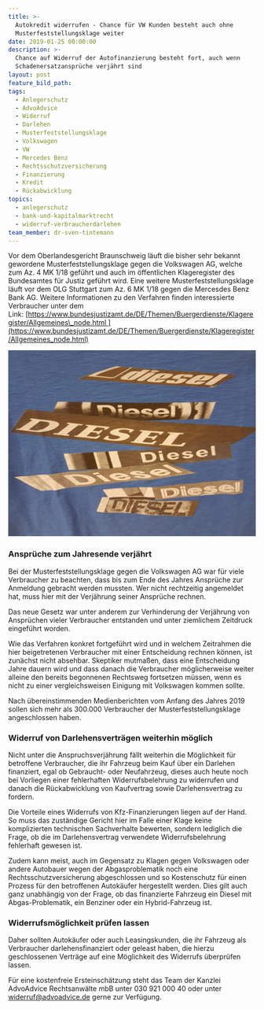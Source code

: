 ```yaml
---
title: >-
  Autokredit widerrufen - Chance für VW Kunden besteht auch ohne
  Musterfeststellungsklage weiter
date: 2019-01-25 00:00:00
description: >-
  Chance auf Widerruf der Autofinanzierung besteht fort, auch wenn
  Schadenersatzansprüche verjährt sind
layout: post
feature_bild_path:
tags:
  - Anlegerschutz
  - AdvoAdvice
  - Widerruf
  - Darlehen
  - Musterfeststellungsklage
  - Volkswagen
  - VW
  - Mercedes Benz
  - Rechtsschutzversicherung
  - Finanzierung
  - Kredit
  - Rückabwicklung
topics:
  - anlegerschutz
  - bank-und-kapitalmarktrecht
  - widerruf-verbraucherdarlehen
team_member: dr-sven-tintemann
---
```


Vor dem Oberlandesgericht Braunschweig läuft die bisher sehr bekannt gewordene Musterfeststellungsklage gegen die Volkswagen AG, welche zum Az. 4 MK 1/18 geführt und auch im öffentlichen Klageregister des Bundesamtes für Justiz geführt wird. Eine weitere Musterfeststellungsklage läuft vor dem OLG Stuttgart zum Az. 6 MK 1/18 gegen die Mercesdes Benz Bank AG. Weitere Informationen zu den Verfahren finden interessierte Verbraucher unter dem Link: [https://www.bundesjustizamt.de/DE/Themen/Buergerdienste/Klageregister/Allgemeines\_node.html ](https://www.bundesjustizamt.de/DE/Themen/Buergerdienste/Klageregister/Allgemeines_node.html)

![Viele Diesel Verfahren](/uploads/dieseldiesel.jpg "Widerruf von Diesel-Finanzierung möglich")

### Ansprüche zum Jahresende verjährt

Bei der Musterfeststellungsklage gegen die Volkswagen AG war für viele Verbraucher zu beachten, dass bis zum Ende des Jahres Ansprüche zur Anmeldung gebracht werden mussten. Wer nicht rechtzeitig angemeldet hat, muss hier mit der Verjährung seiner Ansprüche rechnen. 

Das neue Gesetz war unter anderem zur Verhinderung der Verjährung von Ansprüchen vieler Verbraucher entstanden und unter ziemlichem Zeitdruck eingeführt worden. 

Wie das Verfahren konkret fortgeführt wird und in welchem Zeitrahmen die hier beigetretenen Verbraucher mit einer Entscheidung rechnen können, ist zunächst nicht absehbar. Skeptiker mutmaßen, dass eine Entscheidung Jahre dauern wird und dass danach die Verbraucher möglicherweise weiter alleine den bereits begonnenen Rechtsweg fortsetzen müssen, wenn es nicht zu einer vergleichsweisen Einigung mit Volkswagen kommen sollte.

Nach übereinstimmenden Medienberichten vom Anfang des Jahres 2019 sollen sich mehr als 300.000 Verbraucher der Musterfeststellungsklage angeschlossen haben. 

### Widerruf von Darlehensverträgen weiterhin möglich

Nicht unter die Anspruchsverjährung fällt weiterhin die Möglichkeit für betroffene Verbraucher, die ihr Fahrzeug beim Kauf über ein Darlehen finanziert, egal ob Gebraucht- oder Neufahrzeug, dieses auch heute noch bei Vorliegen einer fehlerhaften Widerrufsbelehrung zu widerrufen und danach die Rückabwicklung von Kaufvertrag sowie Darlehensvertrag zu fordern. 

Die Vorteile eines Widerrufs von Kfz-Finanzierungen liegen auf der Hand. So muss das zuständige Gericht hier im Falle einer Klage keine komplizierten technischen Sachverhalte bewerten, sondern lediglich die Frage, ob die im Darlehensvertrag verwendete Widerrufsbelehrung fehlerhaft gewesen ist. 

Zudem kann meist, auch im Gegensatz zu Klagen gegen Volkswagen oder andere Autobauer wegen der Abgasproblematik noch eine Rechtsschutzversicherung abgeschlossen und so Kostenschutz für einen Prozess für den betroffenen Autokäufer hergestellt werden. Dies gilt auch ganz unabhängig von der Frage, ob das finanzierte Fahrzeug ein Diesel mit Abgas-Problematik, ein Benziner oder ein Hybrid-Fahrzeug ist. 

### Widerrufsmöglichkeit prüfen lassen

Daher sollten Autokäufer oder auch Leasingskunden, die ihr Fahrzeug als Verbraucher darlehensfinanziert oder geleast haben, die hierzu geschlossenen Verträge auf eine Möglichkeit des Widerrufs überprüfen lassen. 

Für eine kostenfreie Ersteinschätzung steht das Team der Kanzlei AdvoAdvice Rechtsanwälte mbB unter 030 921 000 40 oder unter widerruf@advoadvice.de gerne zur Verfügung.